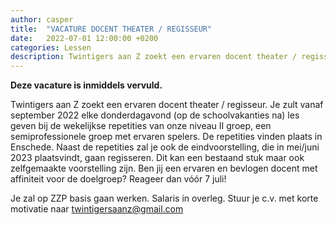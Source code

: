 ```yaml
---
author: casper
title:  "VACATURE DOCENT THEATER / REGISSEUR"
date:   2022-07-01 12:00:00 +0200
categories: Lessen
description: Twintigers aan Z zoekt een ervaren docent theater / regisseur.
---
```


**Deze vacature is inmiddels vervuld.**

Twintigers aan Z zoekt een ervaren docent theater / regisseur. Je zult vanaf september 2022 elke donderdagavond (op de schoolvakanties na) les geven bij de wekelijkse repetities van onze niveau II groep, een semiprofessionele groep met ervaren spelers. De repetities vinden plaats in Enschede. Naast de repetities zal je ook de eindvoorstelling, die in mei/juni 2023 plaatsvindt, gaan regisseren. Dit kan een bestaand stuk maar ook zelfgemaakte voorstelling zijn. Ben jij een ervaren en bevlogen docent met affiniteit voor de doelgroep? Reageer dan vóór 7 juli!

Je zal op ZZP basis gaan werken. Salaris in overleg.
Stuur je c.v. met korte motivatie naar twintigersaanz@gmail.com
